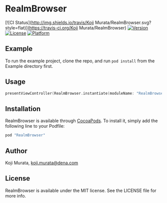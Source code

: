 # RealmBrowser

[![CI Status](http://img.shields.io/travis/Koji Murata/RealmBrowser.svg?style=flat)](https://travis-ci.org/Koji Murata/RealmBrowser)
[![Version](https://img.shields.io/cocoapods/v/RealmBrowser.svg?style=flat)](http://cocoapods.org/pods/RealmBrowser)
[![License](https://img.shields.io/cocoapods/l/RealmBrowser.svg?style=flat)](http://cocoapods.org/pods/RealmBrowser)
[![Platform](https://img.shields.io/cocoapods/p/RealmBrowser.svg?style=flat)](http://cocoapods.org/pods/RealmBrowser)

## Example

To run the example project, clone the repo, and run `pod install` from the Example directory first.

## Usage

```swift
presentViewController(RealmBrowser.instantiate(moduleName: "RealmBrowser_Example"), animated: true, completion: nil)
```

## Installation

RealmBrowser is available through [CocoaPods](http://cocoapods.org). To install
it, simply add the following line to your Podfile:

```ruby
pod "RealmBrowser"
```

## Author

Koji Murata, koji.murata@dena.com

## License

RealmBrowser is available under the MIT license. See the LICENSE file for more info.
